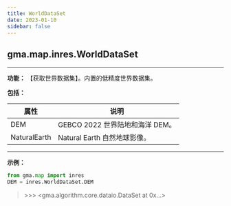 ```yaml
---
title: WorldDataSet
date: 2023-01-10
sidebar: false
---
```


## gma.map.inres.**WorldDataSet**<Badge text="1.1.5 +"/> 

---

**功能：** 【获取世界数据集】。内置的低精度世界数据集。

**包括：** 

| 属性         | 说明                            |
| ------------ | ------------------------------- |
| DEM          | GEBCO 2022 世界陆地和海洋 DEM。 |
| NaturalEarth | Natural Earth 自然地球影像。    |

---

**示例：**

```python
from gma.map import inres
DEM = inres.WorldDataSet.DEM
```
> \>>> <gma.algorithm.core.dataio.DataSet at 0x...>

